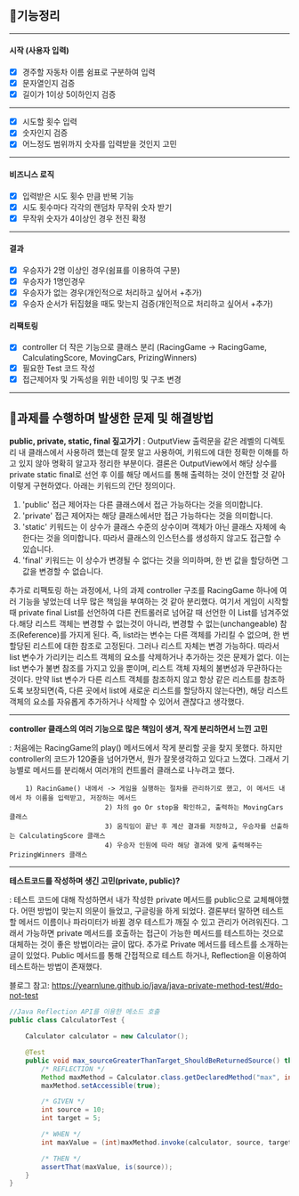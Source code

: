 ## 🚀기능정리

---
#### 시작 (사용자 입력)
- [x] 경주할 자동차 이름 쉼표로 구분하여 입력
- [x] 문자열인지 검증
- [x] 길이가 1이상 5이하인지 검증
---
- [x] 시도할 횟수 입력
- [x] 숫자인지 검증
- [x] 어느정도 범위까지 숫자를 입력받을 것인지 고민
---
#### 비즈니스 로직
- [x] 입력받은 시도 횟수 만큼 반복 기능
- [x] 시도 횟수마다 각각의 랜덤차 무작위 숫자 받기
- [x] 무작위 숫자가 4이상인 경우 전진 확정
---
#### 결과
- [x] 우승자가 2명 이상인 경우(쉼표를 이용하여 구분)
- [x] 우승자가 1명인경우
- [x] 우승자가 없는 경우(개인적으로 처리하고 싶어서 +추가)
- [x] 우승자 순서가 뒤집혔을 때도 맞는지 검증(개인적으로 처리하고 싶어서 +추가)

#### 리팩토링
- [x] controller 더 작은 기능으로 클래스 분리 (RacingGame -> RacingGame, CalculatingScore, MovingCars, PrizingWinners)
- [x] 필요한 Test 코드 작성
- [x] 접근제어자 및 가독성을 위한 네이밍 및 구조 변경
---

## 🎯과제를 수행하며 발생한 문제 및 해결방법 

**public, private, static, final 짚고가기**
: OutputView 출력문을 같은 레벨의 디렉토리 내 클래스에서 사용하려 했는데 잘못 알고 사용하여, 키워드에 대한 정확한 이해를 하고 있지 않아 명확히 알고자 정리한 부분이다.
결론은 OutputView에서 해당 상수를 private static final로 선언 후 이를 해당 메서드를 통해 출력하는 것이 안전할 것 같아 이렇게 구현하였다. 아래는 키워드의 간단 정의이다. 

1) 'public' 접근 제어자는 다른 클래스에서 접근 가능하다는 것을 의미합니다.
2) 'private' 접근 제어자는 해당 클래스에서만 접근 가능하다는 것을 의미합니다.
2) 'static' 키워드는 이 상수가 클래스 수준의 상수이며 객체가 아닌 클래스 자체에 속한다는 것을 의미합니다. 따라서 클래스의 인스턴스를 생성하지 않고도 접근할 수 있습니다.
3) 'final' 키워드는 이 상수가 변경될 수 없다는 것을 의미하며, 한 번 값을 할당하면 그 값을 변경할 수 없습니다.

추가로 리팩토링 하는 과정에서, 나의 과제 controller 구조를 RacingGame 하나에 여러 기능을 넣었는데 너무 많은 책임을 부여하는 것 같아 분리했다. 여기서 게임이 시작할 때
private final List를 선언하여 다른 컨트롤러로 넘어갈 때 선언한 이 List를 넘겨주었다.해당 리스트 객체는 변경할 수 없는것이 아니라, 변경할 수 없는(unchangeable) 참조(Reference)를 가지게 된다. 즉, list라는 변수는 다른 객체를 가리킬 수 없으며, 한 번 할당된 리스트에 대한 참조로 고정된다. 그러나 리스트 자체는 변경 가능하다.
따라서 list 변수가 가리키는 리스트 객체의 요소를 삭제하거나 추가하는 것은 문제가 없다. 이는 list 변수가 불변 참조를 가지고 있을 뿐이며, 리스트 객체 자체의 불변성과 무관하다는 것이다.
만약 list 변수가 다른 리스트 객체를 참조하지 않고 항상 같은 리스트를 참조하도록 보장되면(즉, 다른 곳에서 list에 새로운 리스트를 할당하지 않는다면), 해당 리스트 객체의 요소를 자유롭게 추가하거나 삭제할 수 있어서 괜찮다고 생각했다.

---

**controller 클래스의 여러 기능으로 많은 책임이 생겨, 작게 분리하면서 느낀 고민**

: 처음에는 RacingGame의 play() 메서드에서 작게 분리할 곳을 찾지 못했다. 하지만 controller의 코드가 120줄을 넘어가면서, 뭔가 잘못생각하고 있다고 느꼈다.
그래서 기능별로 메서드를 분리해서 여러개의 컨트롤러 클래스로 나누려고 했다.

```
    1) RacinGame() 내에서 -> 게임을 실행하는 절차를 관리하기로 했고, 이 메서드 내에서 차 이름을 입력받고, 저장하는 메서드
                        2) 차의 go Or stop을 확인하고, 출력하는 MovingCars 클래스
                        3) 움직임이 끝난 후 계산 결과를 저장하고, 우승자를 선출하는 CalculatingScore 클래스
                        4) 우승자 인원에 따라 해당 결과에 맞게 출력해주는 PrizingWinners 클래스 
```

---

**테스트코드를 작성하며 생긴 고민(private, public)?**

: 테스트 코드에 대해 작성하면서 내가 작성한 private 메서드를 public으로 교체해야했다. 어떤 방법이 맞는지 의문이 들었고, 구글링을 하게 되었다. 결론부터 말하면 테스트할 메서드 이름이나 파라미터가 바뀔 경우 테스트가 깨질 수 있고 관리가 어려워진다.
그래서 가능하면 private 메서드를 호출하는 접근이 가능한 메서드를 테스트하는 것으로 대체하는 것이 좋은 방법이라는 글이 많다. 추가로 Private 메서드를 테스트를 소개하는 글이 있었다.
Public 메서드를 통해 간접적으로 테스트 하거나, Reflection을 이용하여 테스트하는 방법이 존재했다.

블로그 참고: https://yearnlune.github.io/java/java-private-method-test/#do-not-test
```java
//Java Reflection API를 이용한 메소드 호출
public class CalculatorTest {

    Calculator calculator = new Calculator();

    @Test
    public void max_sourceGreaterThanTarget_ShouldBeReturnedSource() throws Exception {
        /* REFLECTION */
        Method maxMethod = Calculator.class.getDeclaredMethod("max", int.class, int.class);
        maxMethod.setAccessible(true);

        /* GIVEN */
        int source = 10;
        int target = 5;

        /* WHEN */
        int maxValue = (int)maxMethod.invoke(calculator, source, target);

        /* THEN */
        assertThat(maxValue, is(source));
    }
}
```